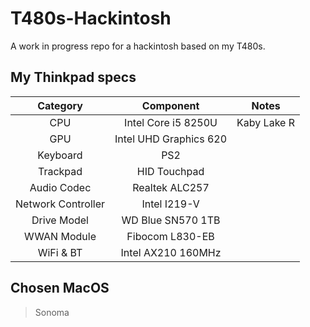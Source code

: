 # T480s-Hackintosh
A work in progress repo for a hackintosh based on my T480s.

## My Thinkpad specs
| Category | Component | Notes |
| :------: | :-------: | :---: |
| CPU | Intel Core i5 8250U | Kaby Lake R |
| GPU | Intel UHD Graphics 620 |
|Keyboard|PS2|
|Trackpad| HID Touchpad|
|Audio Codec|Realtek ALC257|
|Network Controller|Intel I219-V|
|Drive Model|WD Blue SN570 1TB|
|WWAN Module|Fibocom L830-EB|
|WiFi & BT|Intel AX210 160MHz|

## Chosen MacOS
>Sonoma

## 
